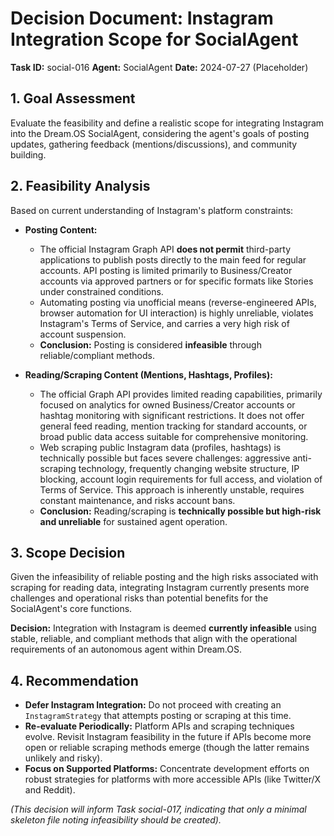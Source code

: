 # Decision Document: Instagram Integration Scope for SocialAgent

**Task ID:** social-016 **Agent:** SocialAgent **Date:** 2024-07-27
(Placeholder)

## 1. Goal Assessment

Evaluate the feasibility and define a realistic scope for integrating Instagram
into the Dream.OS SocialAgent, considering the agent's goals of posting updates,
gathering feedback (mentions/discussions), and community building.

## 2. Feasibility Analysis

Based on current understanding of Instagram's platform constraints:

- **Posting Content:**

  - The official Instagram Graph API **does not permit** third-party
    applications to publish posts directly to the main feed for regular
    accounts. API posting is limited primarily to Business/Creator accounts via
    approved partners or for specific formats like Stories under constrained
    conditions.
  - Automating posting via unofficial means (reverse-engineered APIs, browser
    automation for UI interaction) is highly unreliable, violates Instagram's
    Terms of Service, and carries a very high risk of account suspension.
  - **Conclusion:** Posting is considered **infeasible** through
    reliable/compliant methods.

- **Reading/Scraping Content (Mentions, Hashtags, Profiles):**
  - The official Graph API provides limited reading capabilities, primarily
    focused on analytics for owned Business/Creator accounts or hashtag
    monitoring with significant restrictions. It does not offer general feed
    reading, mention tracking for standard accounts, or broad public data access
    suitable for comprehensive monitoring.
  - Web scraping public Instagram data (profiles, hashtags) is technically
    possible but faces severe challenges: aggressive anti-scraping technology,
    frequently changing website structure, IP blocking, account login
    requirements for full access, and violation of Terms of Service. This
    approach is inherently unstable, requires constant maintenance, and risks
    account bans.
  - **Conclusion:** Reading/scraping is **technically possible but high-risk and
    unreliable** for sustained agent operation.

## 3. Scope Decision

Given the infeasibility of reliable posting and the high risks associated with
scraping for reading data, integrating Instagram currently presents more
challenges and operational risks than potential benefits for the SocialAgent's
core functions.

**Decision:** Integration with Instagram is deemed **currently infeasible**
using stable, reliable, and compliant methods that align with the operational
requirements of an autonomous agent within Dream.OS.

## 4. Recommendation

- **Defer Instagram Integration:** Do not proceed with creating an
  `InstagramStrategy` that attempts posting or scraping at this time.
- **Re-evaluate Periodically:** Platform APIs and scraping techniques evolve.
  Revisit Instagram feasibility in the future if APIs become more open or
  reliable scraping methods emerge (though the latter remains unlikely and
  risky).
- **Focus on Supported Platforms:** Concentrate development efforts on robust
  strategies for platforms with more accessible APIs (like Twitter/X and
  Reddit).

_(This decision will inform Task social-017, indicating that only a minimal
skeleton file noting infeasibility should be created)._
